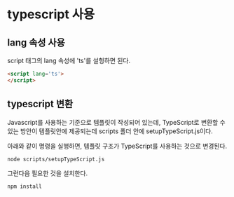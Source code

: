 # typescript 사용


## lang 속성 사용 
script 태그의 lang 속성에 'ts'를 설헝하면 된다. 
```html
<script lang='ts'>
</script>
```

## typescript  변환 
Javascript를 사용하는 기준으로 템플릿이 작성되어 있는데, TypeScript로 변환할 수 있는 방안이 템플릿안에 제공되는데 scripts 폴더 안에 setupTypeScript.js이다.

아래와 같이 명령을 실행하면, 템플릿 구조가 TypeScript를 사용하는 것으로 변경된다.
```
node scripts/setupTypeScript.js
```
그런다음 필요한 것을 설치한다.
```
npm install
```

